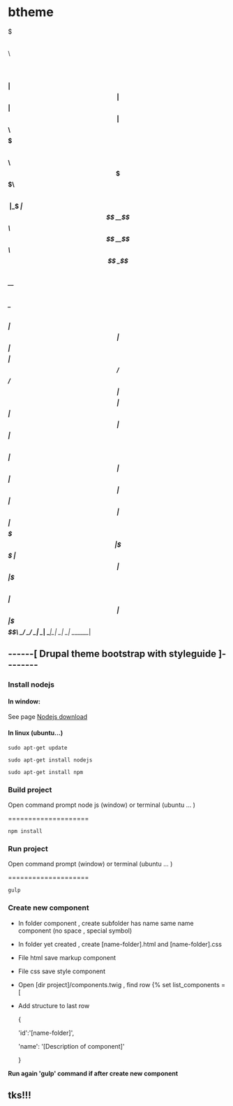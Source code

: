 # btheme




$$$$$$$\          $$\     $$\                                         
$$  __$$\         $$ |    $$ |                                        
$$ |  $$ |      $$$$$$\   $$$$$$$\   $$$$$$\  $$$$$$\$$$$\   $$$$$$\  
$$$$$$$\ |      \_$$  _|  $$  __$$\ $$  __$$\ $$  _$$  _$$\ $$  __$$\ 
$$  __$$\         $$ |    $$ |  $$ |$$$$$$$$ |$$ / $$ / $$ |$$$$$$$$ |
$$ |  $$ |        $$ |$$\ $$ |  $$ |$$   ____|$$ | $$ | $$ |$$   ____|
$$$$$$$  |        \$$$$  |$$ |  $$ |\$$$$$$$\ $$ | $$ | $$ |\$$$$$$$\ 
\_______/          \____/ \__|  \__| \_______|\__| \__| \__| \_______|
                                                                      
------[ Drupal theme bootstrap with styleguide ]--------
------
### Install nodejs

#### In window:
See page [Nodejs download](https://nodejs.org/download/)

#### In linux (ubuntu...)

`sudo apt-get update`

`sudo apt-get install nodejs`

`sudo apt-get install npm`

### Build project

Open command prompt node js (window) or terminal (ubuntu ... )

====================

`npm install`

### Run project
Open command prompt (window) or terminal (ubuntu ... )

====================

`gulp`

### Create new component
* In folder component , create subfolder has name same name component (no space , special symbol)
* In folder yet created , create [name-folder].html and [name-folder].css
* File html save markup component
* File css save style component
* Open [dir project]/components.twig , find row {% set list_components = [
* Add structure to last row

  {

    'id':'[name-folder]',

    'name': '[Description of component]'

  }

**Run again 'gulp' command if after create new component**

## tks!!!